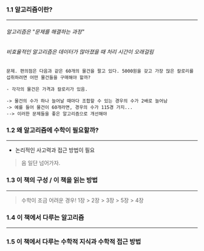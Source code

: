 ### 1.1 알고리즘이란?
---
###### 알고리즘은 "문제를 해결하는 과정"
###### 비효율적인 알고리즘은 데이터가 많아졌을 때 처리 시간이 오래걸림

```
문제. 편의점은 다음과 같은 60개의 물건을 팔고 있다. 5000원을 갖고 가장 많은 칼로리를 섭취하려면 어떤 물건들을 구매해야 할까?

- 각각의 물건은 가격과 칼로리가 있음.

-> 물건의 수가 하나 늘어날 때마다 조합할 수 있는 경우의 수가 2배로 늘어남
-> 예를 들어 물건이 60개라면, 경우의 수가 115경 가지... 
--> 이러한 문제들을 좋은 알고리즘으로 개선해야
```

### 1.2 왜 알고리즘에 수학이 필요할까?
---
- 논리적인 사고력과 접근 방법이 필요
> 음 일단 넘어가자.

### 1.3 이 책의 구성 / 이 책을 읽는 방법
---
> 수학이 조금 어려운 경우!  1장 > 2장 > 3장 > 5장 > 4장
### 1.4 이 책에서 다루는 알고리즘
---
### 1.5 이 책에서 다루는 수학적 지식과 수학적 접근 방법
